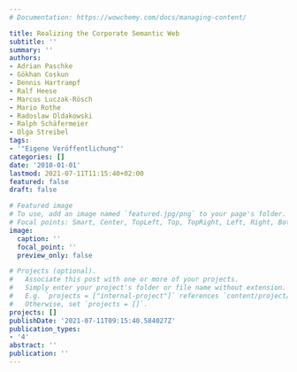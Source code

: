 ```yaml
---
# Documentation: https://wowchemy.com/docs/managing-content/

title: Realizing the Corporate Semantic Web
subtitle: ''
summary: ''
authors:
- Adrian Paschke
- Gökhan Coskun
- Dennis Hartrampf
- Ralf Heese
- Marcus Luczak-Rösch
- Mario Rothe
- Radoslaw Oldakowski
- Ralph Schäfermeier
- Olga Streibel
tags:
- '"Eigene Veröffentlichung"'
categories: []
date: '2010-01-01'
lastmod: 2021-07-11T11:15:40+02:00
featured: false
draft: false

# Featured image
# To use, add an image named `featured.jpg/png` to your page's folder.
# Focal points: Smart, Center, TopLeft, Top, TopRight, Left, Right, BottomLeft, Bottom, BottomRight.
image:
  caption: ''
  focal_point: ''
  preview_only: false

# Projects (optional).
#   Associate this post with one or more of your projects.
#   Simply enter your project's folder or file name without extension.
#   E.g. `projects = ["internal-project"]` references `content/project/deep-learning/index.md`.
#   Otherwise, set `projects = []`.
projects: []
publishDate: '2021-07-11T09:15:40.584027Z'
publication_types:
- '4'
abstract: ''
publication: ''
---
```

